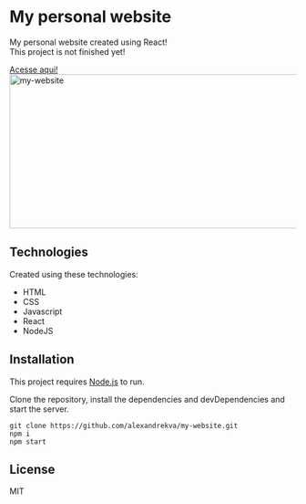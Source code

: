 <h1 class="code-line" data-line-start=0 data-line-end=1 ><a id="My_personal_webpage_0"></a>My personal website</h1>
<p class="has-line-data" data-line-start="2" data-line-end="4">My personal website created using React!<br>
This project is not finished yet!</p>
<a href="https://alexandrekva.github.io/my-website/#/" target="blank">Acesse aqui!</a>
<div />
<img src="https://i.ibb.co/cCqnv7x/my-website.png" alt="my-website" width="570" height="270" data-load="full" style="">


<h2 class="code-line" data-line-start=6 data-line-end=7 ><a id="Technologies_6"></a>Technologies</h2>
<p class="has-line-data" data-line-start="8" data-line-end="9">Created using these technologies:</p>
<ul>
<li class="has-line-data" data-line-start="10" data-line-end="11">HTML</li>
<li class="has-line-data" data-line-start="11" data-line-end="12">CSS</li>
<li class="has-line-data" data-line-start="12" data-line-end="13">Javascript</li>
<li class="has-line-data" data-line-start="13" data-line-end="14">React</li>
<li class="has-line-data" data-line-start="14" data-line-end="16">NodeJS</li>
</ul>
<h2 class="code-line" data-line-start=16 data-line-end=17 ><a id="Installation_16"></a>Installation</h2>
<p class="has-line-data" data-line-start="18" data-line-end="19">This project requires <a href="https://nodejs.org/">Node.js</a> to run.</p>
<p class="has-line-data" data-line-start="20" data-line-end="21">Clone the repository, install the dependencies and devDependencies and start the server.</p>
<pre><code class="has-line-data" data-line-start="23" data-line-end="27" class="language-sh">git <span class="hljs-built_in">clone</span> https://github.com/alexandrekva/my-website.git
npm i
npm start
</code></pre>
<h2 class="code-line" data-line-start=28 data-line-end=29 ><a id="License_28"></a>License</h2>
<p class="has-line-data" data-line-start="30" data-line-end="31">MIT</p>
